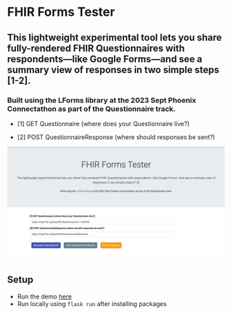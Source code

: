 # FHIR Forms Tester

## This lightweight experimental tool lets you share fully-rendered FHIR Questionnaires with respondents—like Google Forms—and see a summary view of responses in two simple steps [1-2].

### Built using the LForms library at the 2023 Sept Phoenix Connectathon as part of the Questionnaire track.

- [1] GET Questionnaire (where does your Questionnaire live?)

- [2] POST QuestionnaireResponse (where should responses be sent?)

![fhirforms Gif](./fhirforms.gif)

## Setup

- Run the demo [here](https://fhirforms-1d1ea7b0526a.herokuapp.com/)
- Run locally using `flask run` after installing packages

